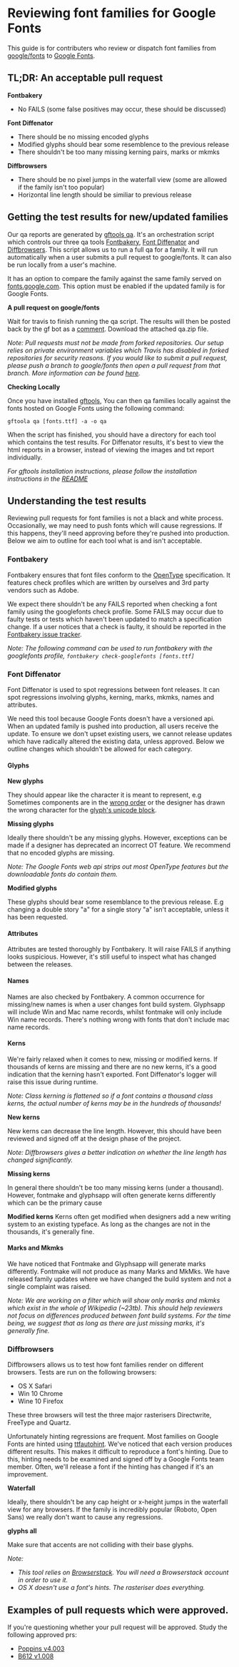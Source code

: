 # Reviewing font families for Google Fonts


This guide is for contributers who review or dispatch font families from [google/fonts](https://github.com/google/fonts/pulls) to [Google Fonts](https://fonts.google.com).


## TL;DR: An acceptable pull request

**Fontbakery**
- No FAILS (some false positives may occur, these should be discussed)

**Font Diffenator**
- There should be no missing encoded glyphs
- Modified glyphs should bear some resemblence to the previous release
- There shouldn't be too many missing kerning pairs, marks or mkmks

**Diffbrowsers**
- There should be no pixel jumps in the waterfall view (some are allowed if the family isn't too popular)
- Horizontal line length should be similiar to previous release


## Getting the test results for new/updated families

Our qa reports are generated by [gftools qa](https://github.com/googlefonts/gftools/blob/master/bin/gftools-qa.py). It's an orchestration script which controls our three qa tools [Fontbakery](https://github.com/googlefonts/fontbakery), [Font Diffenator](https://github.com/googlefonts/fontdiffenator) and [Diffbrowsers](https://github.com/googlefonts/diffbrowsers). This script allows us to run a full qa for a family. It will run automatically when a user submits a pull request to google/fonts. It can also be run locally from a user's machine.

It has an option to compare the family against the same family  served on [fonts.google.com](https://fonts.google.com). This option must be enabled if the updated family is for Google Fonts.

**A pull request on google/fonts**

Wait for travis to finish running the qa script. The results will then be posted back by the gf bot as a [comment](https://github.com/google/fonts/pull/1938#issuecomment-483302340). Download the attached qa.zip file.

*Note: Pull requests must not be made from forked repositories. Our setup relies on private environment variables which Travis has disabled in forked repositories for security reasons. If you would like to submit a pull request, please push a branch to google/fonts then open a pull request from that branch. More information can be found [here](https://docs.travis-ci.com/user/environment-variables/#defining-encrypted-variables-in-travisyml).*

**Checking Locally**

Once you have installed [gftools](https://github.com/googlefonts/gftools), You can then qa families locally against the fonts hosted on Google Fonts using the following command:

`gftoola qa [fonts.ttf] -a -o qa`

When the script has finished, you should have a directory for each tool which contains the test results. For Diffenator results, it's best to view the html reports in a browser, instead of viewing the images and txt report individually.

*For gftools installation instructions, please follow the installation instructions in the [README](https://github.com/googlefonts/gftools)*


## Understanding the test results

Reviewing pull requests for font families is not a black and white process. Occasionally, we may need to push fonts which will cause regressions. If this happens, they'll need approving before they're pushed into production. Below we aim to outline for each tool what is and isn't acceptable.



### Fontbakery

Fontbakery ensures that font files conform to the [OpenType](https://docs.microsoft.com/en-us/typography/opentype/spec/) specification. It features check profiles which are written by ourselves and 3rd party vendors such as Adobe.

We expect there shouldn't be any FAILS reported when checking a font family using the googlefonts check profile. Some FAILS may occur due to faulty tests or tests which haven't been updated to match a specification change. If a user notices that a check is faulty, it should be reported in the [Fontbakery issue tracker](https://github.com/googlefonts/fontbakery).

*Note: The following command can be used to run fontbakery with the googlefonts profile, `fontbakery check-googlefonts [fonts.ttf]`*

### Font Diffenator

Font Diffenator is used to spot regressions between font releases. It can spot regressions involving glyphs, kerning, marks, mkmks, names and attributes.

We need this tool because Google Fonts doesn't have a versioned api. When an updated family is pushed into production, all users receive the update. To ensure we don't upset existing users, we cannot release updates which have radically altered the existing data, unless approved. Below we outline changes which shouldn't be allowed for each category.

#### Glyphs

**New glyphs**

They should appear like the character it is meant to represent, e.g Sometimes components are in the [wrong order](https://github.com/google/fonts/issues/588#issue-202368525) or the designer has drawn the wrong character for the [glyph's unicode block](https://github.com/google/fonts/issues/1939).

**Missing glyphs**

Ideally there shouldn't be any missing glyphs. However, exceptions can be made if a designer has deprecated an incorrect OT feature. We recommend that no encoded glyphs are missing.

*Note: The Google Fonts web api strips out most OpenType features but the downloadable fonts do contain them.*

**Modified glyphs**

These glyphs should bear some resemblance to the previous release. E.g changing a double story "a" for a single story "a" isn't acceptable, unless it has been requested.

#### Attributes

Attributes are tested thoroughly by Fontbakery. It will raise FAILS if anything looks suspicious. However, it's still useful to inspect what has changed between the releases.

#### Names

Names are also checked by Fontbakery. A common occurrence for missing/new names is when a user changes font build system. Glyphsapp will include Win and Mac name records, whilst fontmake will only include Win name records. There's nothing wrong with fonts that don't include mac name records.

#### Kerns

We're fairly relaxed when it comes to new, missing or modified kerns. If thousands of kerns are missing and there are no new kerns, it's a good indication that the kerning hasn't exported. Font Diffenator's logger will raise this issue during runtime.

*Note: Class kerning is flattened so if a font contains a thousand class kerns, the actual number of kerns may be in the hundreds of thousands!*

**New kerns**

New kerns can decrease the line length. However, this should have been reviewed and signed off at the design phase of the project.

*Note: Diffbrowsers gives a better indication on whether the line length has changed significantly.*

**Missing kerns**

In general there shouldn't be too many missing kerns (under a thousand). However, fontmake and glyphsapp will often generate kerns differently which can be the primary cause 

**Modified kerns**
Kerns often get modified when designers add a new writing system to an existing typeface. As long as the changes are not in the thousands, it's generally fine.

#### Marks and Mkmks

We have noticed that Fontmake and Glyphsapp will generate marks differently. Fontmake will not produce as many Marks and MkMks. We have released family updates where we have changed the build system and not a single complaint was raised.

*Note: We are working on a filter which will show only marks and mkmks which exist in the whole of Wikipedia (~23tb). This should help reviewers not focus on differences produced between font build systems. For the time being, we suggest that as long as there are just missing marks, it's generally fine.*


### Diffbrowsers

Diffbrowsers allows us to test how font families render on different browsers. Tests are run on the following browsers:

- OS X Safari
- Win 10 Chrome
- Wine 10 Firefox

These three browsers will test the three major rasterisers Directwrite, FreeType and Quartz.

Unfortunately hinting regressions are frequent. Most families on Google Fonts are hinted using [ttfautohint](https://freetype.org/ttfautohint/). We've noticed that each version produces different results. This makes it difficult to reproduce a font's hinting. Due to this, hinting needs to be examined and signed off by a Google Fonts team member. Often, we'll release a font if the hinting has changed if it's an improvement.

**Waterfall**

Ideally, there shouldn't be any cap height or x-height jumps in the waterfall view for any browsers. If the family is incredibly popular (Roboto, Open Sans) we really don't want to cause any regressions.

**glyphs all**

Make sure that accents are not colliding with their base glyphs.

*Note:*

- *This tool relies  on [Browserstack](https://www.browserstack.com/). You will need a Browserstack account in order to use it.*
- *OS X doesn't use a font's hints. The rasteriser does everything.*


## Examples of pull requests which were approved.


If you're questioning whether your pull request will be approved. Study the following approved prs:

- [Poppins v4.003](https://github.com/google/fonts/pull/1924)
- [B612 v1.008](https://github.com/google/fonts/pull/1877)

